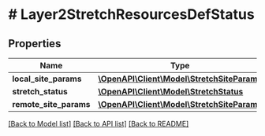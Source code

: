 # # Layer2StretchResourcesDefStatus

## Properties

Name | Type | Description | Notes
------------ | ------------- | ------------- | -------------
**local_site_params** | [**\OpenAPI\Client\Model\StretchSiteParams**](StretchSiteParams.md) |  | [optional]
**stretch_status** | [**\OpenAPI\Client\Model\StretchStatus**](StretchStatus.md) |  | [optional]
**remote_site_params** | [**\OpenAPI\Client\Model\StretchSiteParams**](StretchSiteParams.md) |  | [optional]

[[Back to Model list]](../../README.md#models) [[Back to API list]](../../README.md#endpoints) [[Back to README]](../../README.md)
